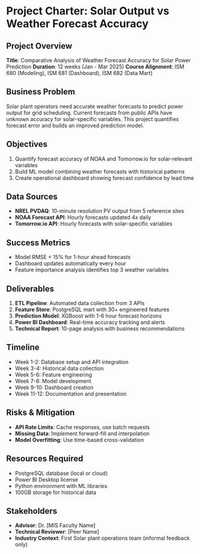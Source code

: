 # Project Charter: Solar Output vs Weather Forecast Accuracy

## Project Overview
**Title**: Comparative Analysis of Weather Forecast Accuracy for Solar Power Prediction
**Duration**: 12 weeks (Jan - Mar 2025)
**Course Alignment**: ISM 680 (Modeling), ISM 681 (Dashboard), ISM 682 (Data Mart)

## Business Problem
Solar plant operators need accurate weather forecasts to predict power output for grid scheduling. Current forecasts from public APIs have unknown accuracy for solar-specific variables. This project quantifies forecast error and builds an improved prediction model.

## Objectives
1. Quantify forecast accuracy of NOAA and Tomorrow.io for solar-relevant variables
2. Build ML model combining weather forecasts with historical patterns
3. Create operational dashboard showing forecast confidence by lead time

## Data Sources
- **NREL PVDAQ**: 10-minute resolution PV output from 5 reference sites
- **NOAA Forecast API**: Hourly forecasts updated 4x daily
- **Tomorrow.io API**: Hourly forecasts with solar-specific variables

## Success Metrics
- Model RMSE < 15% for 1-hour ahead forecasts
- Dashboard updates automatically every hour
- Feature importance analysis identifies top 3 weather variables

## Deliverables
1. **ETL Pipeline**: Automated data collection from 3 APIs
2. **Feature Store**: PostgreSQL mart with 30+ engineered features
3. **Prediction Model**: XGBoost with 1-6 hour forecast horizons
4. **Power BI Dashboard**: Real-time accuracy tracking and alerts
5. **Technical Report**: 10-page analysis with business recommendations

## Timeline
- Week 1-2: Database setup and API integration
- Week 3-4: Historical data collection
- Week 5-6: Feature engineering
- Week 7-8: Model development
- Week 9-10: Dashboard creation
- Week 11-12: Documentation and presentation

## Risks & Mitigation
- **API Rate Limits**: Cache responses, use batch requests
- **Missing Data**: Implement forward-fill and interpolation
- **Model Overfitting**: Use time-based cross-validation

## Resources Required
- PostgreSQL database (local or cloud)
- Power BI Desktop license
- Python environment with ML libraries
- 100GB storage for historical data

## Stakeholders
- **Advisor**: Dr. [MIS Faculty Name]
- **Technical Reviewer**: [Peer Name]
- **Industry Context**: First Solar plant operations team (informal feedback only)
